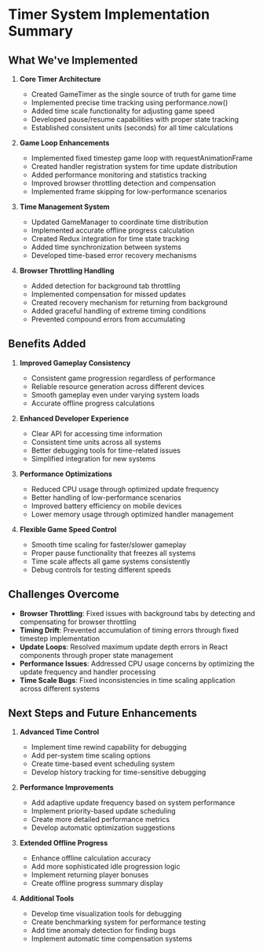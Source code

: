 # Timer System Implementation Summary

## What We've Implemented

1. **Core Timer Architecture**
   - Created GameTimer as the single source of truth for game time
   - Implemented precise time tracking using performance.now()
   - Added time scale functionality for adjusting game speed
   - Developed pause/resume capabilities with proper state tracking
   - Established consistent units (seconds) for all time calculations

2. **Game Loop Enhancements**
   - Implemented fixed timestep game loop with requestAnimationFrame
   - Created handler registration system for time update distribution
   - Added performance monitoring and statistics tracking
   - Improved browser throttling detection and compensation
   - Implemented frame skipping for low-performance scenarios

3. **Time Management System**
   - Updated GameManager to coordinate time distribution
   - Implemented accurate offline progress calculation
   - Created Redux integration for time state tracking
   - Added time synchronization between systems
   - Developed time-based error recovery mechanisms

4. **Browser Throttling Handling**
   - Added detection for background tab throttling
   - Implemented compensation for missed updates
   - Created recovery mechanism for returning from background
   - Added graceful handling of extreme timing conditions
   - Prevented compound errors from accumulating

## Benefits Added

1. **Improved Gameplay Consistency**
   - Consistent game progression regardless of performance
   - Reliable resource generation across different devices
   - Smooth gameplay even under varying system loads
   - Accurate offline progress calculations

2. **Enhanced Developer Experience**
   - Clear API for accessing time information
   - Consistent time units across all systems
   - Better debugging tools for time-related issues
   - Simplified integration for new systems

3. **Performance Optimizations**
   - Reduced CPU usage through optimized update frequency
   - Better handling of low-performance scenarios
   - Improved battery efficiency on mobile devices
   - Lower memory usage through optimized handler management

4. **Flexible Game Speed Control**
   - Smooth time scaling for faster/slower gameplay
   - Proper pause functionality that freezes all systems
   - Time scale affects all game systems consistently
   - Debug controls for testing different speeds

## Challenges Overcome

- **Browser Throttling**: Fixed issues with background tabs by detecting and compensating for browser throttling
- **Timing Drift**: Prevented accumulation of timing errors through fixed timestep implementation
- **Update Loops**: Resolved maximum update depth errors in React components through proper state management
- **Performance Issues**: Addressed CPU usage concerns by optimizing the update frequency and handler processing
- **Time Scale Bugs**: Fixed inconsistencies in time scaling application across different systems

## Next Steps and Future Enhancements

1. **Advanced Time Control**
   - Implement time rewind capability for debugging
   - Add per-system time scaling options
   - Create time-based event scheduling system
   - Develop history tracking for time-sensitive debugging

2. **Performance Improvements**
   - Add adaptive update frequency based on system performance
   - Implement priority-based update scheduling
   - Create more detailed performance metrics
   - Develop automatic optimization suggestions

3. **Extended Offline Progress**
   - Enhance offline calculation accuracy
   - Add more sophisticated idle progression logic
   - Implement returning player bonuses
   - Create offline progress summary display

4. **Additional Tools**
   - Develop time visualization tools for debugging
   - Create benchmarking system for performance testing
   - Add time anomaly detection for finding bugs
   - Implement automatic time compensation systems